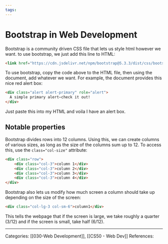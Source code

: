 ```yaml
---
tags:
---
```

# Bootstrap in Web Development
Bootstrap is a community driven CSS file that lets us style html however we want. to use bootstrap, we just add this line to HTML:
```HTML
<link href="https://cdn.jsdelivr.net/npm/bootstrap@5.3.3/dist/css/bootstrap.min.css" rel="stylesheet" integrity="sha384-QWTKZyjpPEjISv5WaRU9OFeRpok6YctnYmDr5pNlyT2bRjXh0JMhjY6hW+ALEwIH" crossorigin="anonymous">
```

To use bootstrap, copy the code above to the HTML file, then using the document, add whatever we want. For example, the document provides this nice red alert box:
```HTML
<div class="alert alert-primary" role="alert">
  A simple primary alert—check it out!
</div>
```
Just paste this into my HTML and voila I have an alert box.

## Notable properties
Bootstrap divides rows into 12 columns. Using this, we can create columns of various sizes, as long as the size of the columns sum up to 12. To access this, use the `class="col-size"` attribute:
```HTML
<div class="row">
	<div class="col-3">column 1</div>
	<div class="col-3">column 2</div>
	<div class="col-3">column 3</div>
	<div class="col-3">column 4</div>
</div>
```

Bootstrap also lets us modify how much screen a column should take up depending on the size of the screen:
```html
<div class="col-lg-3 col-sm-6">column1</div>
```
This tells the webpage that if the screen is large, we take roughly a quarter (3/12) and if the screen is small, take half (6/12).





---
Categories: [[030-Web Development]], [[CS50 - Web Dev]]
References:
